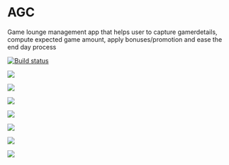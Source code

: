 # AGC 
Game lounge management app that helps user to capture gamerdetails, compute expected game amount, apply bonuses/promotion and ease the end day process

[![Build status](https://build.appcenter.ms/v0.1/apps/faa40797-0abf-4272-9f55-46154043c20e/branches/master/badge)](https://appcenter.ms)

![](https://github.com/MavsPeterKE/AGC/blob/master/screenshots/agc_1.png)

![](https://github.com/MavsPeterKE/AGC/blob/master/screenshots/agc_2.png)

![](https://github.com/MavsPeterKE/AGC/blob/master/screenshots/agc_3.png)

![](https://github.com/MavsPeterKE/AGC/blob/master/screenshots/agc_4.png)

![](https://github.com/MavsPeterKE/AGC/blob/master/screenshots/agc_5.png)

![](https://github.com/MavsPeterKE/AGC/blob/master/screenshots/agc_6.png)

![](https://github.com/MavsPeterKE/AGC/blob/master/screenshots/agc_7.png)
